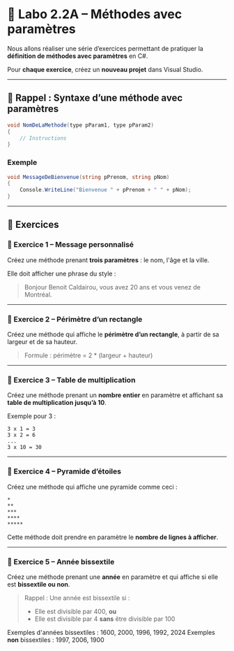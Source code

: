 # 🧪 Labo 2.2A – Méthodes avec paramètres

Nous allons réaliser une série d’exercices permettant de pratiquer la **définition de méthodes avec paramètres** en C#.

Pour **chaque exercice**, créez un **nouveau projet** dans Visual Studio.

---

## 📌 Rappel : Syntaxe d’une méthode avec paramètres

```csharp
void NomDeLaMethode(type pParam1, type pParam2)
{
    // Instructions
}
```

### Exemple

```csharp
void MessageDeBienvenue(string pPrenom, string pNom)
{
    Console.WriteLine("Bienvenue " + pPrenom + " " + pNom);
}
```

---

## 🧩 Exercices

### 🔹 Exercice 1 – Message personnalisé

Créez une méthode prenant **trois paramètres** : le nom, l'âge et la ville.

Elle doit afficher une phrase du style :

> Bonjour Benoit Caldairou, vous avez 20 ans et vous venez de Montréal.

---

### 🔹 Exercice 2 – Périmètre d’un rectangle

Créez une méthode qui affiche le **périmètre d’un rectangle**, à partir de sa largeur et de sa hauteur.

> Formule : périmètre = 2 \* (largeur + hauteur)

---

### 🔹 Exercice 3 – Table de multiplication

Créez une méthode prenant un **nombre entier** en paramètre et affichant sa **table de multiplication jusqu’à 10**.

Exemple pour 3 :

```
3 x 1 = 3
3 x 2 = 6
...
3 x 10 = 30
```

---

### 🔹 Exercice 4 – Pyramide d’étoiles

Créez une méthode qui affiche une pyramide comme ceci :

```
*
**
***
****
*****
```

Cette méthode doit prendre en paramètre le **nombre de lignes à afficher**.

---

### 🔹 Exercice 5 – Année bissextile

Créez une méthode prenant une **année** en paramètre et qui affiche si elle est **bissextile ou non**.

> Rappel : Une année est bissextile si :
>
> * Elle est divisible par 400, **ou**
> * Elle est divisible par 4 **sans** être divisible par 100

Exemples d'années bissextiles : 1600, 2000, 1996, 1992, 2024
Exemples **non** bissextiles : 1997, 2006, 1900
